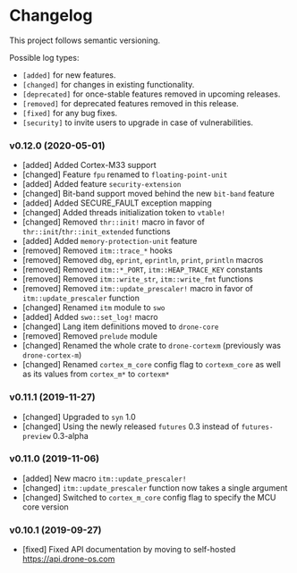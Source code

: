 # Changelog

This project follows semantic versioning.

Possible log types:

- `[added]` for new features.
- `[changed]` for changes in existing functionality.
- `[deprecated]` for once-stable features removed in upcoming releases.
- `[removed]` for deprecated features removed in this release.
- `[fixed]` for any bug fixes.
- `[security]` to invite users to upgrade in case of vulnerabilities.

### v0.12.0 (2020-05-01)

- [added] Added Cortex-M33 support
- [changed] Feature `fpu` renamed to `floating-point-unit`
- [added] Added feature `security-extension`
- [changed] Bit-band support moved behind the new `bit-band` feature
- [added] Added SECURE_FAULT exception mapping
- [changed] Added threads initialization token to `vtable!`
- [changed] Removed `thr::init!` macro in favor of
  `thr::init`/`thr::init_extended` functions
- [added] Added `memory-protection-unit` feature
- [removed] Removed `itm::trace_*` hooks
- [removed] Removed `dbg`, `eprint`, `eprintln`, `print`, `println` macros
- [removed] Removed `itm::*_PORT`, `itm::HEAP_TRACE_KEY` constants
- [removed] Removed `itm::write_str`, `itm::write_fmt` functions
- [removed] Removed `itm::update_prescaler!` macro in favor of
  `itm::update_prescaler` function
- [changed] Renamed `itm` module to `swo`
- [added] Added `swo::set_log!` macro
- [changed] Lang item definitions moved to `drone-core`
- [removed] Removed `prelude` module
- [changed] Renamed the whole crate to `drone-cortexm` (previously was
  `drone-cortex-m`)
- [changed] Renamed `cortex_m_core` config flag to `cortexm_core` as well as its
  values from `cortex_m*` to `cortexm*`

### v0.11.1 (2019-11-27)

- [changed] Upgraded to `syn` 1.0
- [changed] Using the newly released `futures` 0.3 instead of `futures-preview`
  0.3-alpha

### v0.11.0 (2019-11-06)

- [added] New macro `itm::update_prescaler!`
- [changed] `itm::update_prescaler` function now takes a single argument
- [changed] Switched to `cortex_m_core` config flag to specify the MCU core
  version

### v0.10.1 (2019-09-27)

- [fixed] Fixed API documentation by moving to self-hosted
  https://api.drone-os.com
